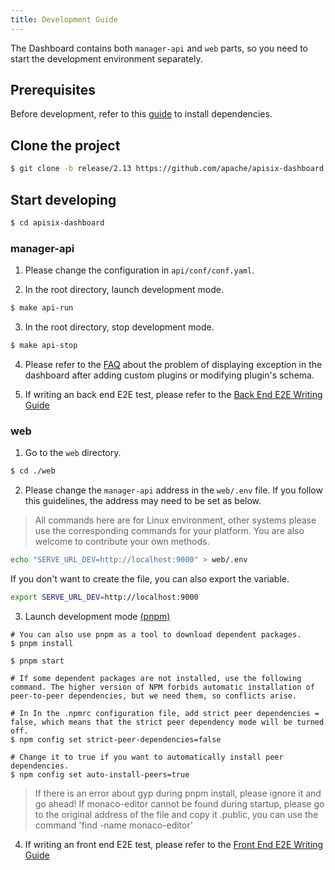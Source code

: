 ```yaml
---
title: Development Guide
---
```


<!--
#
# Licensed to the Apache Software Foundation (ASF) under one or more
# contributor license agreements.  See the NOTICE file distributed with
# this work for additional information regarding copyright ownership.
# The ASF licenses this file to You under the Apache License, Version 2.0
# (the "License"); you may not use this file except in compliance with
# the License.  You may obtain a copy of the License at
#
#     http://www.apache.org/licenses/LICENSE-2.0
#
# Unless required by applicable law or agreed to in writing, software
# distributed under the License is distributed on an "AS IS" BASIS,
# WITHOUT WARRANTIES OR CONDITIONS OF ANY KIND, either express or implied.
# See the License for the specific language governing permissions and
# limitations under the License.
#
-->

The Dashboard contains both `manager-api` and `web` parts, so you need to start the development environment separately.

## Prerequisites

Before development, refer to this [guide](./install.md) to install dependencies.

## Clone the project

```sh
$ git clone -b release/2.13 https://github.com/apache/apisix-dashboard.git
```

## Start developing

```sh
$ cd apisix-dashboard
```

### manager-api

1. Please change the configuration in `api/conf/conf.yaml`.

2. In the root directory, launch development mode.

```sh
$ make api-run
```

3. In the root directory, stop development mode.

```sh
$ make api-stop
```

4. Please refer to the [FAQ](./FAQ.md) about the problem of displaying exception in the dashboard after adding custom plugins or modifying plugin's schema.

5. If writing an back end E2E test, please refer to the [Back End E2E Writing Guide](./back-end-tests.md)

### web

1. Go to the `web` directory.

```sh
$ cd ./web
```

2. Please change the `manager-api` address in the `web/.env` file. If you follow this guidelines, the address may need to be set as below.

> All commands here are for Linux environment, other systems please use the corresponding commands for your platform. You are also welcome to contribute your own methods.

```bash
echo "SERVE_URL_DEV=http://localhost:9000" > web/.env
```

If you don't want to create the file, you can also export the variable.

```bash
export SERVE_URL_DEV=http://localhost:9000
```

3. Launch development mode [(pnpm)](https://pnpm.io/installation)

```shell
# You can also use pnpm as a tool to download dependent packages.
$ pnpm install

$ pnpm start

# If some dependent packages are not installed, use the following command. The higher version of NPM forbids automatic installation of peer-to-peer dependencies, but we need them, so conflicts arise.

# In In the .npmrc configuration file, add strict peer dependencies = false, which means that the strict peer dependency mode will be turned off.
$ npm config set strict-peer-dependencies=false

# Change it to true if you want to automatically install peer dependencies.
$ npm config set auto-install-peers=true

```

> If there is an error about gyp during pnpm install, please ignore it and go ahead! If monaco-editor cannot be found during startup, please go to the original address of the file and copy it .public, you can use the command 'find -name monaco-editor'

4. If writing an front end E2E test, please refer to the [Front End E2E Writing Guide](./front-end-e2e.md)
